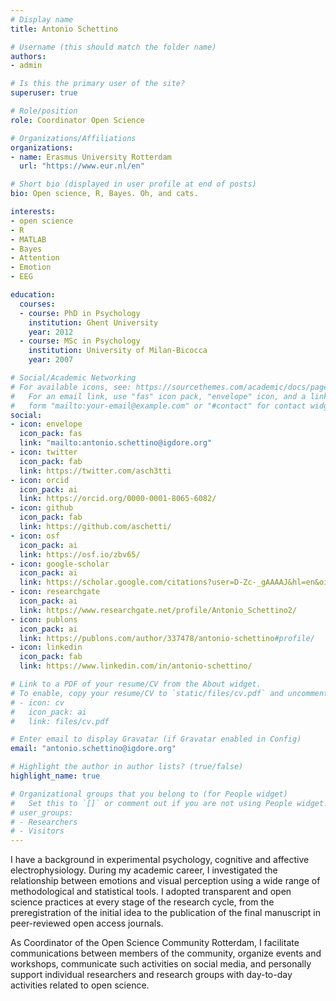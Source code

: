 ```yaml
---
# Display name
title: Antonio Schettino

# Username (this should match the folder name)
authors:
- admin

# Is this the primary user of the site?
superuser: true

# Role/position
role: Coordinator Open Science

# Organizations/Affiliations
organizations:
- name: Erasmus University Rotterdam
  url: "https://www.eur.nl/en"

# Short bio (displayed in user profile at end of posts)
bio: Open science, R, Bayes. Oh, and cats.

interests:
- open science
- R
- MATLAB
- Bayes
- Attention
- Emotion
- EEG

education:
  courses:
  - course: PhD in Psychology
    institution: Ghent University
    year: 2012
  - course: MSc in Psychology
    institution: University of Milan-Bicocca
    year: 2007

# Social/Academic Networking
# For available icons, see: https://sourcethemes.com/academic/docs/page-builder/#icons
#   For an email link, use "fas" icon pack, "envelope" icon, and a link in the
#   form "mailto:your-email@example.com" or "#contact" for contact widget.
social:
- icon: envelope
  icon_pack: fas
  link: "mailto:antonio.schettino@igdore.org"
- icon: twitter
  icon_pack: fab
  link: https://twitter.com/asch3tti
- icon: orcid
  icon_pack: ai
  link: https://orcid.org/0000-0001-8065-6082/
- icon: github
  icon_pack: fab
  link: https://github.com/aschetti/
- icon: osf
  icon_pack: ai
  link: https://osf.io/zbv65/
- icon: google-scholar
  icon_pack: ai
  link: https://scholar.google.com/citations?user=D-Zc-_gAAAAJ&hl=en&oi=ao/
- icon: researchgate
  icon_pack: ai
  link: https://www.researchgate.net/profile/Antonio_Schettino2/
- icon: publons
  icon_pack: ai
  link: https://publons.com/author/337478/antonio-schettino#profile/
- icon: linkedin
  icon_pack: fab
  link: https://www.linkedin.com/in/antonio-schettino/

# Link to a PDF of your resume/CV from the About widget.
# To enable, copy your resume/CV to `static/files/cv.pdf` and uncomment the lines below.
# - icon: cv
#   icon_pack: ai
#   link: files/cv.pdf

# Enter email to display Gravatar (if Gravatar enabled in Config)
email: "antonio.schettino@igdore.org"

# Highlight the author in author lists? (true/false)
highlight_name: true

# Organizational groups that you belong to (for People widget)
#   Set this to `[]` or comment out if you are not using People widget.
# user_groups:
# - Researchers
# - Visitors
---
```


I have a background in experimental psychology, cognitive and affective electrophysiology. During my academic career, I investigated the relationship between emotions and visual perception using a wide range of methodological and statistical tools. I adopted transparent and open science practices at every stage of the research cycle, from the preregistration of the initial idea to the publication of the final manuscript in peer-reviewed open access journals.

As Coordinator of the Open Science Community Rotterdam, I facilitate communications between members of the community, organize events and workshops, communicate such activities on social media, and personally support individual researchers and research groups with day-to-day activities related to open science.